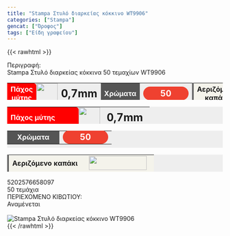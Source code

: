 ```yaml
---
title: "Stampa Στυλό διαρκείας κόκκινο WT9906"
categories: ["Stampa"]
gencat: ["Όροφος"]
tags: ["Είδη γραφείου"]
---
```

{{< rawhtml >}}

<div class="sload680"><div class="product"><div id="sistatika">Περιγραφή:</div><div class="alltext">Stampa Στυλό διαρκείας κόκκινα 50 τεμαχίων WT9906</div><div class="miti"><table style="border-collapse:collapse;width:100%;height:40px;margin-left:auto;margin-right:auto;background:#eee" border="0" cellpadding="10px"><tbody><tr><td style="text-align:center;width:25.848%;background-color:red;border-radius:0 6px 6px 0"><span style="color:#fff"><strong>Πάχος μύτης</strong></span></td><td style="width:6% text-align: left;vertical-align:middle;padding:0" scope="row"><img class="svam sp0" src="/media/icons/miti.svg" alt="" width="64" height="50" style="width:50px"></td><td style="width:2%;text-align:center"><strong><span style="font-size:25px">0,7mm</span></strong></td><td style="width:16.5073%;background-color:#555;text-align:center"><span style="color:#fff"><strong>Χρώματα</strong></span></td><td style="width:22%;text-align:center"><span style="color:#fff;font-size:20px;padding:0"><strong><span style="background-color:#ef4130;padding:4px 40px;border-radius:50px">50</span></strong></span></td><td style="width:15%;text-align:center;background-color:#f4f3eb;border-left:4px solid #666"><strong>Αεριζόμενο καπάκι</strong></td><td style="width:2.12865%;background-color:#f4f3eb"><img class="svam" src="/media/icons/kapred.svg" alt="" width="90" height="22"></td></tr></tbody></table></div><div class="miti2"><table style="margin-bottom:5px;border-collapse:collapse;width:100%;height:40px;margin-left:auto;margin-right:auto;background:#eee" border="0" cellpadding="10px"><tbody><tr><td style="width:50%;background-color:red;border-radius:0 6px 6px 0"><span style="color:#fff"><strong>Πάχος μύτης</strong></span></td><td style="width:15%;padding:0;text-align:left;vertical-align:middle" scope="row"><img class="svam sp0" style="width:50px" src="/media/icons/miti.svg" alt="" width="64" height="50"></td><td style="width:35%;text-align:center"><strong><span style="font-size:25px">0,7mm</span></strong></td></tr></tbody></table><table style="margin-bottom:5px;border-collapse:collapse;width:100%;height:40px;margin-left:auto;margin-right:auto;background:#eee" border="0" cellpadding="10px"><tbody><tr><td style="width:50%;background-color:#555;text-align:center"><span style="color:#fff"><strong>Χρώματα</strong></span></td><td style="width:50%;text-align:center"><span style="color:#fff;font-size:20px;padding:0"><strong><span style="background-color:#ef4130;padding:4px 40px;border-radius:50px">50</span></strong></span></td></tr></tbody></table><table style="border-collapse:collapse;width:100%;height:40px;margin-left:auto;margin-right:auto;background:#eee" border="0" cellpadding="10px"><tbody><tr><td style="width:50%;background-color:#f4f3eb;text-align:center;border-left:4px solid #666"><strong>Αεριζόμενο καπάκι</strong></td><td style="width:50%;background-color:#f4f3eb"><img class="svam" style="display:block;margin-left:auto;margin-right:auto" src="/media/icons/kapred.svg" alt="" width="135" height="33"></td></tr></tbody></table></div><div class="keno"></div><div id="barcode"><div id="barimage1"></div><span id="bartext">5202576658097</span></div><div id="varos"><div id="temimg"></div><span id="varostext">50 τεμάχια</span></div><div id="kivotio">ΠΕΡΙΕΧΟΜΕΝΟ ΚΙΒΩΤΙΟΥ:<br>Αναμένεται</div><br><div class="pimg"><img alt="Stampa Στυλό διαρκείας κόκκινο WT9906" title="Stampa Στυλό διαρκείας κόκκινο WT9906" src="/media/images/stampa-stylo-diarkeias-kokkino-wt9906.jpg"></div></div></div>
{{< /rawhtml >}}


